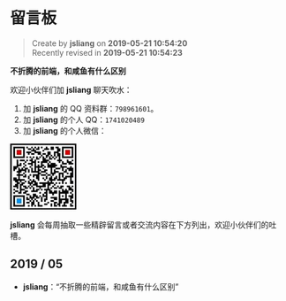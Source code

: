 留言板
===

> Create by **jsliang** on **2019-05-21 10:54:20**  
> Recently revised in **2019-05-21 10:54:23**

**不折腾的前端，和咸鱼有什么区别**

欢迎小伙伴们加 **jsliang** 聊天吹水：

1. 加 **jsliang** 的 QQ 资料群：`798961601`。
2. 加 **jsliang** 的个人 QQ：`1741020489`
3. 加 **jsliang** 的个人微信：

![图](./public-repertory/img/z-small-wechat.jpeg)

**jsliang** 会每周抽取一些精辟留言或者交流内容在下方列出，欢迎小伙伴们的吐槽。

## 2019 / 05

* **jsliang**：“不折腾的前端，和咸鱼有什么区别”

<link rel="stylesheet" href="https://cdn.jsdelivr.net/npm/gitalk@1/dist/gitalk.css">
<script src="https://cdn.jsdelivr.net/npm/gitalk@1/dist/gitalk.min.js"></script>
<div id="gitalk-container"></div>
<script>
  var gitalk = new Gitalk({
    "clientID": "ed83a3545da1ea821c9f",
    "clientSecret": "1e2517a9549f0bca9dc508fadbbc32aabb7d2c5f",
    "repo": "document-library",
    "owner": "LiangJunrong",
    "admin": ["LiangJunrong"],
    "id": location.pathname,      
    "distractionFreeMode": false  
  });
  gitalk.render("gitalk-container");
</script>